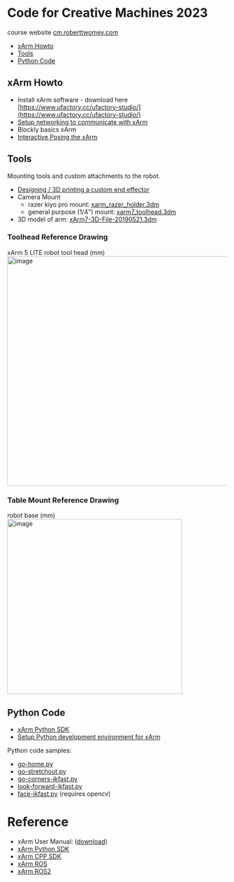 # Code for Creative Machines 2023
course website [cm.roberttwomey.com](http://cm.roberttwomey.com)

- [xArm Howto](#xarm-howto)
- [Tools](#tools)
- [Python Code](#python-code)

## xArm Howto

- Install xArm software - download here [https://www.ufactory.cc/ufactory-studio/](https://www.ufactory.cc/ufactory-studio/)
- [Setup networking to communicate with xArm](howto/networking.md)
- Blockly basics xArm
- [Interactive Posing the xArm](howto/posing-xarm.md)

## Tools
Mounting tools and custom attachments to the robot.

- [Designing / 3D printing a custom end effector](howto/endeffector.md)
- Camera Mount
  - razer kiyo pro mount: [xarm_razer_holder.3dm](solids/xarm_razer_holder.3dm)
  - general purpose (1/4") mount: [xarm7_toolhead.3dm](solids/xarm7_toolhead.3dm)
- 3D model of arm: [xArm7-3D-File-20190521.3dm](solids/xArm7-3D-File-20190521.3dm)

### Toolhead Reference Drawing
xArm 5 LITE robot tool head (mm)<br>
<img width="524" alt="image" src="https://github.com/roberttwomey/creative-machines-code/assets/1598545/433d86c3-ca2b-4b8f-8ffd-997ebab2d948"> 

### Table Mount Reference Drawing
robot base (mm)<br>
<img width="400" alt="image" src="https://github.com/roberttwomey/creative-machines-code/assets/1598545/39075fb5-83c4-4c2c-af09-7e594b9c4cbd"> 

## Python Code
- [xArm Python SDK](https://github.com/xArm-Developer/xArm-Python-SDK)
- [Setup Python development environment for xArm](howto/python-setup)

Python code samples: 
- [go-home.py](xarm-python/go-home.py)
- [go-stretchout.py](xarm-python/go-stretchout.py)
- [go-corners-ikfast.py](xarm-python/go-corners-ikfast.py)
- [look-forward-ikfast.py](xarm-python/look-forward-ikfast.py)
- [face-ikfast.py](xarm-python/face-ikfast.py) (requires opencv)

# Reference
- xArm User Manual: ([download](http://download.ufactory.cc/xarm/en/xArm%20User%20Manual.pdf))
- [xArm Python SDK](https://github.com/xArm-Developer/xArm-Python-SDK)
- [xArm CPP SDK](https://github.com/xArm-Developer/xArm-CPLUS-SDK)
- [xArm ROS](https://github.com/xArm-Developer/xarm_ros)
- [xArm ROS2](https://github.com/xArm-Developer/xarm_ros2)
